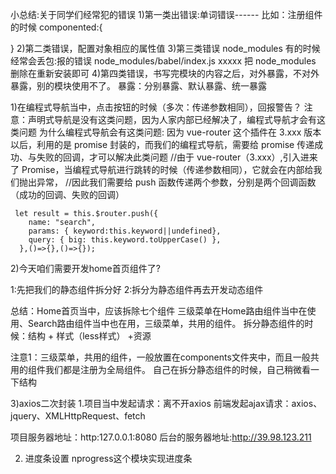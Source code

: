 小总结:关于同学们经常犯的错误
1)第一类出错误:单词错误------
比如：注册组件的时候
componented:{

}
2)第二类错误，配置对象相应的属性值
3)第三类错误
node_modules 有的时候经常会丢包:报的错误 node_modules/babel/index.js xxxxx
把 node_modules 删除在重新安装即可
4)第四类错误，书写完模块的内容之后，对外暴露，不对外暴露，别的模块使用不了。
暴露：分别暴露、默认暴露、统一暴露



1)在编程式导航当中，点击按钮的时候（多次：传递参数相同），回报警告？
注意：声明式导航是没有这类问题，因为人家内部已经解决了，编程式导航才会有这类问题
为什么编程式导航会有这类问题:
因为 vue-router 这个插件在 3.xxx 版本以后，利用的是 promise 封装的，而我们的编程式导航，需要给 promise 传递成功、与失败的回调，才可以解决此类问题
//由于 vue-router（3.xxx）,引入进来了 Promise，当编程式导航进行跳转的时候（传递参数相同），它就会在内部给我们抛出异常，
//因此我们需要给 push 函数传递两个参数，分别是两个回调函数（成功的回调、失败的回调）

     let result = this.$router.push({
        name: "search",
        params: { keyword:this.keyword||undefined},
        query: { big: this.keyword.toUpperCase() },
      },()=>{},()=>{});



2)今天咱们需要开发home首页组件了?

1:先把我们的静态组件拆分好
2:拆分为静态组件再去开发动态组件

总结：Home首页当中，应该拆除七个组件
三级菜单在Home路由组件当中在使用、Search路由组件当中也在用，三级菜单，共用的组件。
拆分静态组件的时候：结构 + 样式（less样式） +资源

注意1：三级菜单，共用的组件，一般放置在components文件夹中，而且一般共用的组件我们都是注册为全局组件。
自己在拆分静态组件的时候，自己稍微看一下结构


3)axios二次封装
1.项目当中发起请求：离不开axios
前端发起ajax请求：axios、jquery、XMLHttpRequest、fetch

项目服务器地址：http:127.0.0.1:8080
后台的服务器地址:http://39.98.123.211     

2. 进度条设置
nprogress这个模块实现进度条


